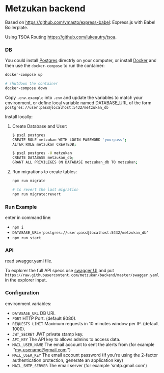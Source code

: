 # Metzukan backend

Based on https://github.com/vmasto/express-babel: Express.js with Babel Boilerplate.

Using TSOA Routing https://github.com/lukeautry/tsoa.

### DB

You could install [Postgres](https://www.postgresql.org/download/) directrly on your computer, or install [Docker](https://www.docker.com/products/docker-desktop) and then use the `docker-compose` to run the container:

```bash
docker-compose up

# shutdown the container
docker-compose down
```

Copy `.env.example` into `.env` and update the variables to match your environment, or define local variable named DATABASE_URL of the form `postgres://user:pass@localhost:5432/metzukan_db`

Install locally:

1. Create Database and User:

   ```bash
   $ psql postgres
   CREATE ROLE metzukan WITH LOGIN PASSWORD 'yourpass';
   ALTER ROLE metzukan CREATEDB;

   $ psql postgres -U metzukan
   CREATE DATABASE metzukan_db;
   GRANT ALL PRIVILEGES ON DATABASE metzukan_db TO metzukan;
   ```
   
2. Run migrations to create tables:

   ```bash
   npm run migrate

   # to revert the last migration
   npm run migrate:revert
   ```

### Run Example

enter in command line:

- `npm i`
- `DATABASE_URL='postgres://user:pass@localhost:5432/metzukan_db'`
- `npm run start`

### API

read [swagger.yaml](./swagger.yaml) file.

To explorer the full API specs use [swagger UI](https://petstore.swagger.io/) and put `https://raw.githubusercontent.com/metzukan/backend/master/swagger.yaml` in the explorer input.

### Configuration

environment variables:

- `DATABASE_URL` DB URI.
- `PORT` HTTP Port. (default 8080).
- `REQUESTS_LIMIT` Maximum requests in 10 minutes window per IP. (default 1000).
- `JWT_SECRET` JWT private stamp key.
- `API_KEY` The API key to allows admins to access data.
- `MAIL_USER_NAME` The email account to sent the alerts from  (for example ''my-usename@gmail.com'')
- `MAIL_USER_KEY` The email account password (If you're using the 2-factor authentication protection, generate an application key)
- `MAIL_SMTP_SERVER` The email server (for example 'smtp.gmail.com')
